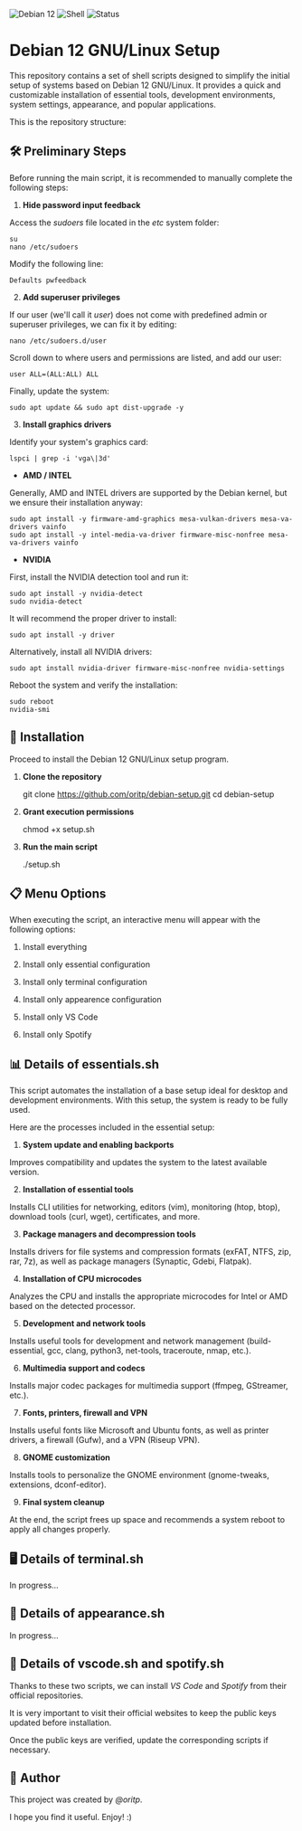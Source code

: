 ![Debian 12](https://img.shields.io/badge/Platform-Debian%2012-blue?logo=debian)
![Shell](https://img.shields.io/badge/Language-Shell-orange?logo=gnubash)
![Status](https://img.shields.io/badge/Status-In%20Progress-yellow)

# Debian 12 GNU/Linux Setup

This repository contains a set of shell scripts designed to simplify the initial setup of systems based on Debian 12 GNU/Linux. It provides a quick and customizable installation of essential tools, development environments, system settings, appearance, and popular applications.

This is the repository structure:


## 🛠️ Preliminary Steps

Before running the main script, it is recommended to manually complete the following steps:

1. **Hide password input feedback**

Access the _sudoers_ file located in the _etc_ system folder:

    su
    nano /etc/sudoers

Modify the following line:

    Defaults pwfeedback

2. **Add superuser privileges**

If our user (we'll call it _user_) does not come with predefined admin or superuser privileges, we can fix it by editing:

    nano /etc/sudoers.d/user

Scroll down to where users and permissions are listed, and add our user:

    user ALL=(ALL:ALL) ALL

Finally, update the system:

    sudo apt update && sudo apt dist-upgrade -y

3. **Install graphics drivers**

Identify your system's graphics card:

    lspci | grep -i 'vga\|3d'

- **AMD / INTEL**

Generally, AMD and INTEL drivers are supported by the Debian kernel, but we ensure their installation anyway:

    sudo apt install -y firmware-amd-graphics mesa-vulkan-drivers mesa-va-drivers vainfo
    sudo apt install -y intel-media-va-driver firmware-misc-nonfree mesa-va-drivers vainfo

- **NVIDIA**

First, install the NVIDIA detection tool and run it:

    sudo apt install -y nvidia-detect
    sudo nvidia-detect

It will recommend the proper driver to install:

    sudo apt install -y driver

Alternatively, install all NVIDIA drivers:

    sudo apt install nvidia-driver firmware-misc-nonfree nvidia-settings

Reboot the system and verify the installation:

    sudo reboot
    nvidia-smi


## 🚀 Installation

Proceed to install the Debian 12 GNU/Linux setup program.

1. **Clone the repository**

    git clone https://github.com/oritp/debian-setup.git
    cd debian-setup

2. **Grant execution permissions**

    chmod +x setup.sh

3. **Run the main script**

    ./setup.sh


## 📋 Menu Options

When executing the script, an interactive menu will appear with the following options:

1. Install everything

2. Install only essential configuration

3. Install only terminal configuration
   
4. Install only appearence configuration

5. Install only VS Code

6. Install only Spotify


## 📊 Details of essentials.sh

This script automates the installation of a base setup ideal for desktop and development environments. With this setup, the system is ready to be fully used.

Here are the processes included in the essential setup:

1. **System update and enabling backports**

Improves compatibility and updates the system to the latest available version.

2. **Installation of essential tools**

Installs CLI utilities for networking, editors (vim), monitoring (htop, btop), download tools (curl, wget), certificates, and more.

3. **Package managers and decompression tools**

Installs drivers for file systems and compression formats (exFAT, NTFS, zip, rar, 7z), as well as package managers (Synaptic, Gdebi, Flatpak).

4. **Installation of CPU microcodes**

Analyzes the CPU and installs the appropriate microcodes for Intel or AMD based on the detected processor.

5. **Development and network tools**

Installs useful tools for development and network management (build-essential, gcc, clang, python3, net-tools, traceroute, nmap, etc.).

6. **Multimedia support and codecs**

Installs major codec packages for multimedia support (ffmpeg, GStreamer, etc.).

7. **Fonts, printers, firewall and VPN**

Installs useful fonts like Microsoft and Ubuntu fonts, as well as printer drivers, a firewall (Gufw), and a VPN (Riseup VPN).

8. **GNOME customization**

Installs tools to personalize the GNOME environment (gnome-tweaks, extensions, dconf-editor).

9. **Final system cleanup**

At the end, the script frees up space and recommends a system reboot to apply all changes properly.


## 🖥️ Details of terminal.sh

In progress...


## 🎨 Details of appearance.sh

In progress...


## 🎵 Details of vscode.sh and spotify.sh

Thanks to these two scripts, we can install _VS Code_ and _Spotify_ from their official repositories.

It is very important to visit their official websites to keep the public keys updated before installation.

Once the public keys are verified, update the corresponding scripts if necessary.


## 👦 Author

This project was created by _@oritp_.

I hope you find it useful. Enjoy! :)
